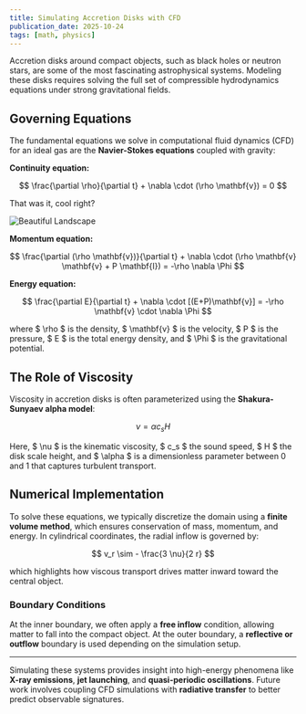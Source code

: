 ```yaml
---
title: Simulating Accretion Disks with CFD
publication_date: 2025-10-24
tags: [math, physics]
---
```



Accretion disks around compact objects, such as black holes or neutron stars, are some of the most fascinating astrophysical systems. Modeling these disks requires solving the full set of compressible hydrodynamics equations under strong gravitational fields.

## Governing Equations

The fundamental equations we solve in computational fluid dynamics (CFD) for an ideal gas are the **Navier-Stokes equations** coupled with gravity:

**Continuity equation:**

$$
\frac{\partial \rho}{\partial t} + \nabla \cdot (\rho \mathbf{v}) = 0
$$

That was it, cool right?

![Beautiful Landscape](https://images.unsplash.com/photo-1506744038136-46273834b3fb?w=800)


**Momentum equation:**

$$
\frac{\partial (\rho \mathbf{v})}{\partial t} + \nabla \cdot (\rho \mathbf{v} \mathbf{v} + P \mathbf{I}) = -\rho \nabla \Phi
$$

**Energy equation:**

$$
\frac{\partial E}{\partial t} + \nabla \cdot [(E+P)\mathbf{v}] = -\rho \mathbf{v} \cdot \nabla \Phi
$$

where $ \rho $ is the density, $ \mathbf{v} $ is the velocity, $ P $ is the pressure, $ E $ is the total energy density, and $ \Phi $ is the gravitational potential.

## The Role of Viscosity

Viscosity in accretion disks is often parameterized using the **Shakura-Sunyaev alpha model**:

$$
\nu = \alpha c_s H
$$

Here, $ \nu $ is the kinematic viscosity, $ c_s $ the sound speed, $ H $ the disk scale height, and $ \alpha $ is a dimensionless parameter between 0 and 1 that captures turbulent transport.

## Numerical Implementation

To solve these equations, we typically discretize the domain using a **finite volume method**, which ensures conservation of mass, momentum, and energy. In cylindrical coordinates, the radial inflow is governed by:

$$
v_r \sim - \frac{3 \nu}{2 r}
$$

which highlights how viscous transport drives matter inward toward the central object.

### Boundary Conditions

At the inner boundary, we often apply a **free inflow** condition, allowing matter to fall into the compact object. At the outer boundary, a **reflective or outflow** boundary is used depending on the simulation setup.

---

Simulating these systems provides insight into high-energy phenomena like **X-ray emissions**, **jet launching**, and **quasi-periodic oscillations**. Future work involves coupling CFD simulations with **radiative transfer** to better predict observable signatures.

